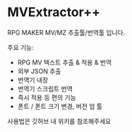 # MVExtractor++

RPG MAKER MV/MZ 추출툴/번역툴 입니다.

주요 기능:
 - RPG MV 텍스트 추출 & 적용 & 번역
 - 외부 JSON 추출
 - 번역기 내장
 - 번역기 스크립트 번역
 - 즉시 적용 등 편의 기능
 - 폰트 / 폰트 크기 변경, 버전 업 툴

사용법은 깃허브 내 위키를 참조해주세요